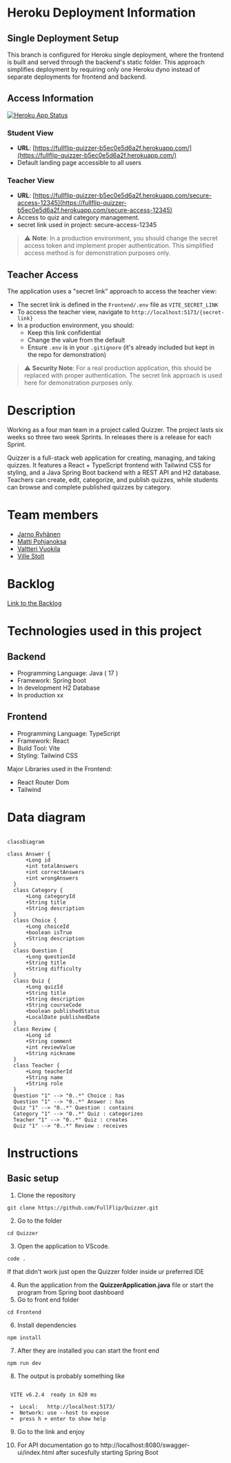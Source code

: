 # Heroku Deployment Information

## Single Deployment Setup
This branch is configured for Heroku single deployment, where the frontend is built and served through the backend's static folder. This approach simplifies deployment by requiring only one Heroku dyno instead of separate deployments for frontend and backend.

## Access Information
[![Heroku App Status](https://img.shields.io/badge/heroku-deployed-success?logo=heroku)](https://fullflip-quizzer-b5ec0e5d6a2f.herokuapp.com/)

### Student View
- **URL**: [https://fullflip-quizzer-b5ec0e5d6a2f.herokuapp.com/](https://fullflip-quizzer-b5ec0e5d6a2f.herokuapp.com/)
- Default landing page accessible to all users

### Teacher View
- **URL**: [https://fullflip-quizzer-b5ec0e5d6a2f.herokuapp.com/secure-access-12345](https://fullflip-quizzer-b5ec0e5d6a2f.herokuapp.com/secure-access-12345)
- Access to quiz and category management.
- secret link used in project: secure-access-12345
> ⚠️ **Note**: In a production environment, you should change the secret access token and implement proper authentication. This simplified access method is for demonstration purposes only.


## Teacher Access
The application uses a "secret link" approach to access the teacher view:

- The secret link is defined in the `Frontend/.env` file as `VITE_SECRET_LINK`
- To access the teacher view, navigate to `http://localhost:5173/{secret-link}`
- In a production environment, you should:
  - Keep this link confidential
  - Change the value from the default
  - Ensure `.env` is in your `.gitignore` (it's already included but kept in the repo for demonstration)

> ⚠️ **Security Note**: For a real production application, this should be replaced with proper authentication. The secret link approach is used here for demonstration purposes only.

# Description
Working as a four man team in a project called Quizzer. The project lasts six weeks so three two week Sprints. In releases there is a release for each Sprint. 

Quizzer is a full-stack web application for creating, managing, and taking quizzes. It features a React + TypeScript frontend with Tailwind CSS for styling, and a Java Spring Boot backend with a REST API and H2 database. Teachers can create, edit, categorize, and publish quizzes, while students can browse and complete published quizzes by category.

# Team members
* [Jarno Ryhänen](https://github.com/JarnoRyhanen)
* [Matti Pohjanoksa](https://github.com/MatPohj)
* [Valtteri Vuokila](https://github.com/Valheri)
* [Ville Stolt](https://github.com/Vsto99)
  
# Backlog
[Link to the Backlog](https://github.com/orgs/FullFlip/projects/1)

# Technologies used in this project
## Backend
- Programming Language: Java ( 17 ) 
- Framework: Spring boot
- In development H2 Database
- In production xx
## Frontend
- Programming Language: TypeScript
- Framework: React
- Build Tool: Vite
- Styling: Tailwind CSS
  
Major Libraries used in the Frontend:
   - React Router Dom
   - Tailwind

# Data diagram
```mermaid

classDiagram

class Answer {
      +Long id
      +int totalAnswers
      +int correctAnswers
      +int wrongAnswers
  }
  class Category {
      +Long categoryId
      +String title
      +String description
  }
  class Choice {
      +Long choiceId
      +boolean isTrue
      +String description
  }
  class Question {
      +Long questionId
      +String title
      +String difficulty
  }
  class Quiz {
      +Long quizId
      +String title
      +String description
      +String courseCode
      +boolean publishedStatus
      +LocalDate publishedDate
  }
  class Review {
      +Long id
      +String comment
      +int reviewValue
      +String nickname
  }
  class Teacher {
      +Long teacherId
      +String name
      +String role
  }
  Question "1" --> "0..*" Choice : has
  Question "1" --> "0..*" Answer : has
  Quiz "1" --> "0..*" Question : contains
  Category "1" --> "0..*" Quiz : categorizes
  Teacher "1" --> "0..*" Quiz : creates
  Quiz "1" --> "0..*" Review : receives
```
# Instructions
## Basic setup
1. Clone the repository
 ```
git clone https://github.com/FullFlip/Quizzer.git
 ```
2. Go to the folder
 ```
cd Quizzer
 ```
3. Open the application to VScode.
 ```
code .
 ```
If that didn't work just open the Quizzer folder inside ur preferred IDE

4. Run the application from the __QuizzerApplication.java__ file or start the program from Spring boot dashboard
5. Go to front end folder
 ```
cd Frontend
 ```
6. Install dependencies
 ```
npm install
 ```
7. After they are installed you can start the front end
 ```
npm run dev
 ```
8. The output is probably something like
 ```

  VITE v6.2.4  ready in 620 ms

  ➜  Local:   http://localhost:5173/
  ➜  Network: use --host to expose
  ➜  press h + enter to show help
 ```
9. Go to the link and enjoy

10. For API documentation go to http://localhost:8080/swagger-ui/index.html  after sucesfully starting Spring Boot
